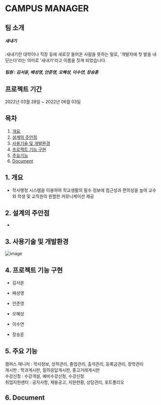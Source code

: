 # CAMPUS MANAGER

## 팀 소개
##### 새내기
:새내기란 대학이나 직장 등에 새로갓 들어온 사람을 뜻하는 말로, 
'개발자에 첫 발을 내딛는다'라는 의미로 '새내기'라고 이름을 짓게 되었습니다. 
##### 팀원 : 김서윤, 배성영, 안준영, 오혜성, 이수연, 장승훈

## 프로젝트 기간
2022년 03월 28일 ~ 2022년 06월 03일

## 목차  
1. [개요](#1-개요)
2. [설계의 주안점](#2-설계의-주안점)
3. [사용기술 및 개발환경](#3-사용기술-및-개발환경)
4. [프로젝트 기능 구현](#4-프로젝트-기능-구현)
5. [주요기능](#5-주요기능)
6. [Document](#6-document)


## 1. 개요
- 학사행정 시스템을 이용하여 학교생활의 필수 정보에 접근성과 편의성을 높여 교수와 학생 및 교직원의 원할한 커뮤니케이션 제공


## 2. 설계의 주안점
- 


## 3. 사용기술 및 개발환경

![image](https://user-images.githubusercontent.com/56354642/171804188-6fc0be59-1126-41d3-b134-9cc229ecbfd5.png)



## 4. 프로젝트 기능 구현

  - 김서윤
  
  - 배성영
  
  - 안준영
  
  - 오혜성
  
  - 이수연

  - 장승훈


 
## 5. 주요 기능
캠퍼스 매니저 : 학사정보, 성적관리, 졸업관리, 출석관리, 등록금관리, 장학관리  
게시판 : 학과게시판, 질의응답게시판, 중고거래게시판  
수강신청 : 수강개설, 예비수강신청, 수강신청  
취업지원센터 : 공지사항, 채용공고, 지원현황, 상담관리, 포트폴리오  



## 6. Document

